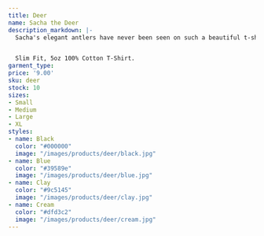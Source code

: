 ```yaml
---
title: Deer
name: Sacha the Deer
description_markdown: |-
  Sacha's elegant antlers have never been seen on such a beautiful t-shirt. Wear this majestic beast and feel all your problems float away.


  Slim Fit, 5oz 100% Cotton T-Shirt.
garment_type: 
price: '9.00'
sku: deer
stock: 10
sizes:
- Small
- Medium
- Large
- XL
styles:
- name: Black
  color: "#000000"
  image: "/images/products/deer/black.jpg"
- name: Blue
  color: "#39589e"
  image: "/images/products/deer/blue.jpg"
- name: Clay
  color: "#9c5145"
  image: "/images/products/deer/clay.jpg"
- name: Cream
  color: "#dfd3c2"
  image: "/images/products/deer/cream.jpg"
---
```



